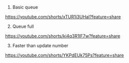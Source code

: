 1. Basic queue

https://youtube.com/shorts/xTUR1i3UHaI?feature=share

2. Queue full

https://youtube.com/shorts/ki4q3R1IF7w?feature=share

3. Faster than update number

https://youtube.com/shorts/YKPdEUk75Ps?feature=share
